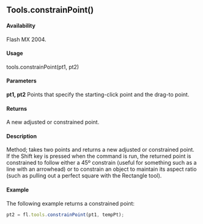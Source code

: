 ## Tools.constrainPoint()

#### Availability

Flash MX 2004.

#### Usage

tools.constrainPoint(pt1, pt2)

#### Parameters

**pt1, pt2** Points that specify the starting-click point and the drag-to point.

#### Returns

A new adjusted or constrained point.

#### Description

Method; takes two points and returns a new adjusted or constrained point. If the Shift key is pressed when the command is run, the returned point is constrained to follow either a 45º constrain (useful for something such as a line with an arrowhead) or to constrain an object to maintain its aspect ratio (such as pulling out a perfect square with the Rectangle tool).

#### Example

The following example returns a constrained point:

```javascript
pt2 = fl.tools.constrainPoint(pt1, tempPt);
```
